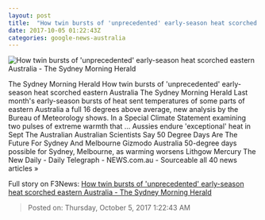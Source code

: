 ```yaml
---
layout: post
title:  "How twin bursts of 'unprecedented' early-season heat scorched eastern Australia - The Sydney Morning Herald"
date: 2017-10-05 01:22:43Z
categories: google-news-australia
---
```


![How twin bursts of 'unprecedented' early-season heat scorched eastern Australia - The Sydney Morning Herald](http://www.smh.com.au/content/dam/images/g/y/r/c/r/8/image.related.articleLeadwide.620x349.gyttd7.png/1507166647333.jpg)

The Sydney Morning Herald How twin bursts of 'unprecedented' early-season heat scorched eastern Australia The Sydney Morning Herald Last month's early-season bursts of heat sent temperatures of some parts of eastern Australia a full 16 degrees above average, new analysis by the Bureau of Meteorology shows. In a Special Climate Statement examining two pulses of extreme warmth that ... Aussies endure 'exceptional' heat in Sept The Australian Australian Scientists Say 50 Degree Days Are The Future For Sydney And Melbourne Gizmodo Australia 50-degree days possible for Sydney, Melbourne, as warming worsens Lithgow Mercury The New Daily - Daily Telegraph - NEWS.com.au - Sourceable all 40 news articles »


Full story on F3News: [How twin bursts of 'unprecedented' early-season heat scorched eastern Australia - The Sydney Morning Herald](http://www.f3nws.com/n/AETxmB)

> Posted on: Thursday, October 5, 2017 1:22:43 AM
